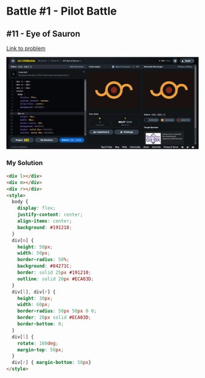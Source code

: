 # Battle #1 - Pilot Battle

## #11 - Eye of Sauron

[Link to problem](https://cssbattle.dev/play/11)

![Result](../../assets/011.eye-of-sauron.png)

### My Solution

```html
<div l></div>
<div m></div>
<div r></div>
<style>
  body {
    display: flex;
    justify-content: center;
    align-items: center;
    background: #191210;
  }
  div[m] {
    height: 50px;
    width: 50px; 
    border-radius: 50%;
    background: #84271C;
    border: solid 25px #191210;
    outline: solid 20px #ECA03D;
  }
  div[l], div[r] {
    height: 30px;
    width: 60px;
    border-radius: 50px 50px 0 0;
    border: 20px solid #ECA03D;
    border-bottom: 0;
  }
  div[l] {
    rotate: 180deg;
    margin-top: 50px;
  }
  div[r] { margin-bottom: 50px}
</style>
```
